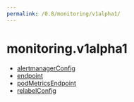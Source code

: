 ```yaml
---
permalink: /0.8/monitoring/v1alpha1/
---
```


# monitoring.v1alpha1



* [alertmanagerConfig](alertmanagerConfig.md)
* [endpoint](endpoint.md)
* [podMetricsEndpoint](podMetricsEndpoint.md)
* [relabelConfig](relabelConfig.md)